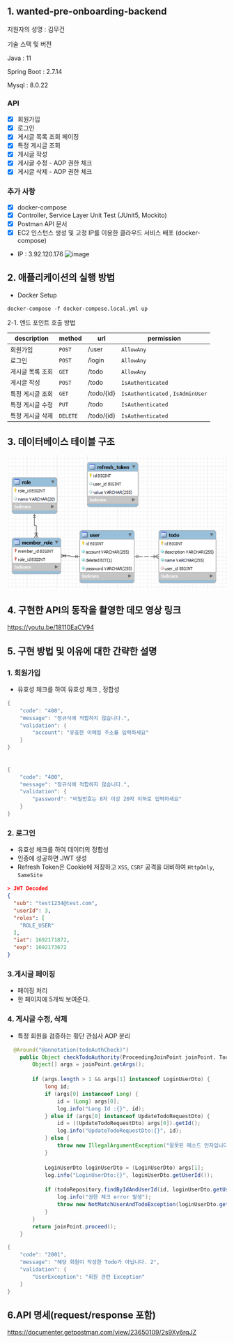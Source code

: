 ## 1. wanted-pre-onboarding-backend
지원자의 성명 : 김무건

기술 스택 및 버전

Java : 11

Spring Boot : 2.7.14

Mysql : 8.0.22

### API
- [x] 회원가입
- [x] 로그인
- [x] 게시글 목록 조회 페이징
- [x] 특정 게시글 조회
- [x] 게시글 작성
- [x] 게시글 수정 - AOP 권한 체크
- [x] 게시글 삭제 - AOP 권한 체크

### 추가 사항
- [x] docker-compose
- [x] Controller, Service Layer Unit Test (JUnit5, Mockito)
- [x] Postman API 문서
- [x] EC2 인스턴스 생성 및 고정 IP를 이용한 클라우드 서비스 배포 (docker-compose)
- IP : 3.92.120.176
![image](https://github.com/KMGeon/wanted-pre-onboarding-backend/assets/103854287/de7e2de7-03e5-4c9c-8d74-bcb4654b7fb9)



## 2. 애플리케이션의 실행 방법

- Docker Setup
```docker
docker-compose -f docker-compose.local.yml up
```

2-1. 엔드 포인트 호출 방법

| description | method | url        | permission |
| ---- | ---- |------------| ----|
| 회원가입 | `POST` | /user      | `AllowAny` |
| 로그인 | `POST` | /login     | `AllowAny` |
| 게시글 목록 조회 | `GET` | /todo      | `AllowAny` |
| 게시글 작성 | `POST` | /todo      | `IsAuthenticated` |
| 특정 게시글 조회 | `GET` | /todo/{id} | `IsAuthenticated` , `IsAdminUser` |
| 특정 게시글 수정 | `PUT` | /todo      | `IsAuthenticated` |
| 특정 게시글 삭제 | `DELETE` | /todo/{id} | `IsAuthenticated` |

## 3. 데이터베이스 테이블 구조
![img.png](img.png)


## 4. 구현한 API의 동작을 촬영한 데모 영상 링크
https://youtu.be/18110EaCV94

## 5. 구현 방법 및 이유에 대한 간략한 설명

### 1. 회원가입
- 유효성 체크를 하여 유효성 체크 , 정합성
```java
{
    "code": "400",
    "message": "정규식에 적합하지 않습니다.",
    "validation": {
        "account": "유효한 이메일 주소를 입력하세요"
    }
}


{
    "code": "400",
    "message": "정규식에 적합하지 않습니다.",
    "validation": {
        "password": "비밀번호는 8자 이상 20자 이하로 입력하세요"
    }
}
```
### 2. 로그인
- 유효성 체크를 하여 데이터의 정합성
- 인증에 성공하면 JWT 생성
- Refresh Token은 Cookie에 저장하고 ``XSS``, ``CSRF`` 공격을 대비하여 ``HttpOnly``, ```SameSite```

```json
> JWT Decoded
{
  "sub": "test1234@test.com",
  "userId": 3,
  "roles": [
    "ROLE_USER"
  ],
  "iat": 1692171872,
  "exp": 1692173672
}
```

### 3.게시글 페이징
- 페이징 처리
- 한 페이지에 5개씩 보여준다.

### 4. 게시글 수정, 삭제 
- 특정 회원을 검증하는 횡단 관심사 AOP 분리
```java
  @Around("@annotation(todoAuthCheck)")
    public Object checkTodoAuthority(ProceedingJoinPoint joinPoint, TodoAuthCheck todoAuthCheck) throws Throwable {
        Object[] args = joinPoint.getArgs();

        if (args.length > 1 && args[1] instanceof LoginUserDto) {
            long id;
            if (args[0] instanceof Long) {
                id = (Long) args[0];
                log.info("Long Id :{}", id);
            } else if (args[0] instanceof UpdateTodoRequestDto) {
                id = ((UpdateTodoRequestDto) args[0]).getId();
                log.info("UpdateTodoRequestDto:{}", id);
            } else {
                throw new IllegalArgumentException("잘못된 메소드 인자입니다.");
            }

            LoginUserDto loginUserDto = (LoginUserDto) args[1];
            log.info("LoginUserDto:{}", loginUserDto.getUserId());

            if (todoRepository.findByIdAndUserId(id, loginUserDto.getUserId()).isEmpty()) {
                log.info("권한 체크 error 발생");
                throw new NotMatchUserAndTodoException(loginUserDto.getUserId());
            }
        }
        return joinPoint.proceed();
    }
```
```java
{
    "code": "2001",
    "message": "해당 회원이 작성한 Todo가 아닙니다. 2",
    "validation": {
        "UserException": "회원 관련 Exception"
    }
}
```

## 6.API 명세(request/response 포함)

https://documenter.getpostman.com/view/23650109/2s9Xy6rqJZ
